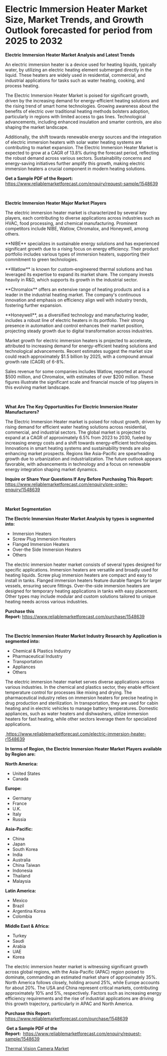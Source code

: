 <p><h1>Electric Immersion Heater Market Size, Market Trends, and Growth Outlook forecasted for period from 2025 to 2032</h1></p><p><strong>Electric Immersion Heater Market Analysis and Latest Trends</strong></p>
<p><p>An electric immersion heater is a device used for heating liquids, typically water, by utilizing an electric heating element submerged directly in the liquid. These heaters are widely used in residential, commercial, and industrial applications for tasks such as water heating, cooking, and process heating.</p><p>The Electric Immersion Heater Market is poised for significant growth, driven by the increasing demand for energy-efficient heating solutions and the rising trend of smart home technologies. Growing awareness about the benefits of electric over traditional heating methods bolsters adoption, particularly in regions with limited access to gas lines. Technological advancements, including enhanced insulation and smarter controls, are also shaping the market landscape.</p><p>Additionally, the shift towards renewable energy sources and the integration of electric immersion heaters with solar water heating systems are contributing to market expansion. The Electric Immersion Heater Market is expected to grow at a CAGR of 13.8% during the forecast period, reflecting the robust demand across various sectors. Sustainability concerns and energy-saving initiatives further amplify this growth, making electric immersion heaters a crucial component in modern heating solutions.</p></p>
<p><strong>Get a Sample PDF of the Report:&nbsp;</strong> <a href="https://www.reliablemarketforecast.com/enquiry/request-sample/1548639?utm_campaign=3176&utm_medium=2&utm_source=Github&utm_content=ia&utm_term=05042025&utm_id=electric-immersion-heater">https://www.reliablemarketforecast.com/enquiry/request-sample/1548639</a></p>
<p>&nbsp;</p>
<p><strong>Electric Immersion Heater Major Market Players</strong></p>
<p><p>The electric immersion heater market is characterized by several key players, each contributing to diverse applications across industries such as HVAC, food processing, and chemical manufacturing. Prominent competitors include NIBE, Watlow, Chromalox, and Honeywell, among others.</p><p>**NIBE** specializes in sustainable energy solutions and has experienced significant growth due to a rising focus on energy efficiency. Their product portfolio includes various types of immersion heaters, supporting their commitment to green technologies. </p><p>**Watlow** is known for custom-engineered thermal solutions and has leveraged its expertise to expand its market share. The company invests heavily in R&D, which supports its growth in the industrial sector. </p><p>**Chromalox** offers an extensive range of heating products and is a leader in the industrial heating market. The company's continuous innovation and emphasis on efficiency align well with industry trends, fostering further expansion.</p><p>**Honeywell**, as a diversified technology and manufacturing leader, includes a robust line of electric heaters in its portfolio. Their strong presence in automation and control enhances their market position, projecting steady growth due to digital transformation across industries.</p><p>Market growth for electric immersion heaters is projected to accelerate, attributed to increasing demand for energy-efficient heating solutions and technological advancements. Recent estimates suggest the market size could reach approximately $1.5 billion by 2025, with a compound annual growth rate (CAGR) of 6-8%.</p><p>Sales revenue for some companies includes Watlow, reported at around $500 million, and Chromalox, with estimates of over $200 million. These figures illustrate the significant scale and financial muscle of top players in this evolving market landscape.</p></p>
<p>&nbsp;</p>
<p><strong>What Are The Key Opportunities For Electric Immersion Heater Manufacturers?</strong></p>
<p><p>The Electric Immersion Heater market is poised for robust growth, driven by rising demand for efficient water heating solutions across residential, commercial, and industrial sectors. The global market is projected to expand at a CAGR of approximately 6.5% from 2023 to 2030, fueled by increasing energy costs and a shift towards energy-efficient technologies. Innovations in smart heating systems and sustainability trends are also enhancing market prospects. Regions like Asia-Pacific are spearheading growth due to urbanization and industrialization. The future outlook appears favorable, with advancements in technology and a focus on renewable energy integration shaping market dynamics.</p></p>
<p><strong>Inquire or Share Your Questions If Any Before Purchasing This Report:</strong> <a href="https://www.reliablemarketforecast.com/enquiry/pre-order-enquiry/1548639?utm_campaign=3176&utm_medium=2&utm_source=Github&utm_content=ia&utm_term=05042025&utm_id=electric-immersion-heater">https://www.reliablemarketforecast.com/enquiry/pre-order-enquiry/1548639</a></p>
<p>&nbsp;</p>
<p><strong>Market Segmentation</strong></p>
<p><strong>The Electric Immersion Heater Market Analysis by types is segmented into:</strong></p>
<p><ul><li>Immersion Heaters</li><li>Screw Plug Immersion Heaters</li><li>Flanged Immersion Heaters</li><li>Over-the Side Immersion Heaters</li><li>Others</li></ul></p>
<p><p>The electric immersion heater market consists of several types designed for specific applications. Immersion heaters are versatile and broadly used for heating liquids. Screw plug immersion heaters are compact and easy to install in tanks. Flanged immersion heaters feature durable flanges for larger vessels, ensuring secure fittings. Over-the-side immersion heaters are designed for temporary heating applications in tanks with easy placement. Other types may include modular and custom solutions tailored to unique heating needs across various industries.</p></p>
<p><strong>Purchase this Report:&nbsp;</strong><a href="https://www.reliablemarketforecast.com/purchase/1548639?utm_campaign=3176&utm_medium=2&utm_source=Github&utm_content=ia&utm_term=05042025&utm_id=electric-immersion-heater">https://www.reliablemarketforecast.com/purchase/1548639</a></p>
<p>&nbsp;</p>
<p><strong>The Electric Immersion Heater Market Industry Research by Application is segmented into:</strong></p>
<p><ul><li>Chemical & Plastics Industry</li><li>Pharmaceutical Industry</li><li>Transportation</li><li>Appliances</li><li>Others</li></ul></p>
<p><p>The electric immersion heater market serves diverse applications across various industries. In the chemical and plastics sector, they enable efficient temperature control for processes like mixing and drying. The pharmaceutical industry relies on immersion heaters for precise heating in drug production and sterilization. In transportation, they are used for cabin heating and in electric vehicles to manage battery temperatures. Domestic appliances, such as water heaters and dishwashers, utilize immersion heaters for fast heating, while other sectors leverage them for specialized applications.</p></p>
<p><a href="https://www.reliablemarketforecast.com/electric-immersion-heater-r1548639?utm_campaign=3176&utm_medium=2&utm_source=Github&utm_content=ia&utm_term=05042025&utm_id=electric-immersion-heater">&nbsp;https://www.reliablemarketforecast.com/electric-immersion-heater-r1548639</a></p>
<p><strong>In terms of Region, the Electric Immersion Heater Market Players available by Region are:</strong></p>
<p>
    <p> <strong> North America: </strong>
        <ul>
            <li>United States</li>
            <li>Canada</li>
        </ul>
        </p> 
    <p> <strong> Europe: </strong>
        <ul>
            <li>Germany</li>
            <li>France</li>
            <li>U.K.</li>
            <li>Italy</li>
            <li>Russia</li>
        </ul>
        </p> 
    <p> <strong> Asia-Pacific: </strong>
        <ul>
            <li>China</li>
            <li>Japan</li>
            <li>South Korea</li>
            <li>India</li>
            <li>Australia</li>
            <li>China Taiwan</li>
            <li>Indonesia</li>
            <li>Thailand</li>
            <li>Malaysia</li>
        </ul>
        </p> 
    <p> <strong> Latin America: </strong>
        <ul>
            <li>Mexico</li>
            <li>Brazil</li>
            <li>Argentina Korea</li>
            <li>Colombia</li>
        </ul>
        </p> 
    <p> <strong> Middle East & Africa: </strong>
        <ul>
            <li>Turkey</li>
            <li>Saudi</li>
            <li>Arabia</li>
            <li>UAE</li>
            <li>Korea</li>
        </ul>
    </p>
    </p>
<p><p>The electric immersion heater market is witnessing significant growth across global regions, with the Asia-Pacific (APAC) region poised to dominate, commanding an estimated market share of approximately 35%. North America follows closely, holding around 25%, while Europe accounts for about 20%. The USA and China represent critical markets, contributing approximately 10% and 5%, respectively. Factors such as increasing energy efficiency requirements and the rise of industrial applications are driving this growth trajectory, particularly in APAC and North America.</p></p>
<p><strong>Purchase this Report: </strong><a href="https://www.reliablemarketforecast.com/purchase/1548639?utm_campaign=3176&utm_medium=2&utm_source=Github&utm_content=ia&utm_term=05042025&utm_id=electric-immersion-heater">https://www.reliablemarketforecast.com/purchase/1548639</a></p>
<p>&nbsp;<strong>Get a Sample PDF of the Report:&nbsp;&nbsp;</strong><a href="https://www.reliablemarketforecast.com/enquiry/request-sample/1548639?utm_campaign=3176&utm_medium=2&utm_source=Github&utm_content=ia&utm_term=05042025&utm_id=electric-immersion-heater">https://www.reliablemarketforecast.com/enquiry/request-sample/1548639</a></p>
<p><strong></strong></p>
<p><p><a href="https://github.com/ijffseandy/Market-Research-Report-List-1/blob/main/thermal-vision-camera-market.md?utm_campaign=3176&utm_medium=2&utm_source=Github&utm_content=ia&utm_term=05042025&utm_id=electric-immersion-heater">Thermal Vision Camera Market</a></p></p>